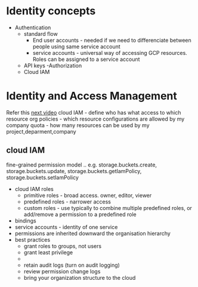 # Identity concepts
- Authentication
  - standard flow
    - End user accounts - needed if we need to differenciate between people using same service account
    - service accounts - universal way of accessing GCP resources. Roles can be assigned to a service account
  - API keys
-Authorization
  - Cloud IAM

# Identity and Access Management
Refer this [next video](https://youtu.be/ZMC8Ng3E3LQ)
cloud IAM  - define who has what access to which resource
org policies - which resource configurations are allowed by my company
quota - how many resources can be used by my project,deparment,company

## cloud IAM
fine-grained permission model
<service>.<resource type>.<verb> e.g. storage.buckets.create, storage.buckets.update, storage.buckets.getIamPolicy, storage.buckets.setIamPolicy
- cloud IAM roles
  - primitive roles - broad access. owner, editor, viewer
  - predefined roles - narrower access
  - custom roles - use typically to combine multiple predefined roles, or add/remove a permission to a predefined role
- bindings
- service accounts - identity of one service
- permissions are inherited downward the organisation hierarchy
- best practices
  - grant roles to groups, not users
  - grant least privilege
  - 
  - retain audit logs (turn on audit logging)
  - review permission change logs
  - bring your organization structure to the cloud
  
